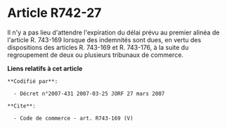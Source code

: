 # Article R742-27

Il n'y a pas lieu d'attendre l'expiration du délai prévu au premier alinéa de l'article R. 743-169 lorsque des indemnités
sont dues, en vertu des dispositions des articles R. 743-169 et R. 743-176, à la suite du regroupement de deux ou plusieurs
tribunaux de commerce.

**Liens relatifs à cet article**

	**Codifié par**:

	  - Décret n°2007-431 2007-03-25 JORF 27 mars 2007

	**Cite**:

	  - Code de commerce - art. R743-169 (V)
